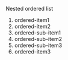 Nested ordered list

1. ordered-item1
2. ordered-item2
  1. ordered-sub-item1
  2. ordered-sub-item2
  3. ordered-sub-item3
3. ordered-item3